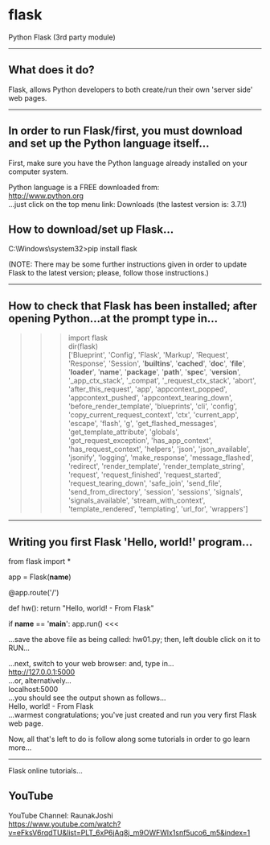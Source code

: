 # flask
Python Flask (3rd party module)

-----

## What does it do? 

Flask, allows Python developers to both create/run their own 'server side' web pages.

-----

## In order to run Flask/first, you must download and set up the Python language itself...

First, make sure you have the Python language already installed on your computer system.

Python language is a FREE downloaded from:    
http://www.python.org  
...just click on the top menu link: Downloads (the lastest version is: 3.7.1)

## How to download/set up Flask...

C:\Windows\system32>pip install flask

(NOTE: There may be some further instructions given in order to update Flask to the latest version; please, follow those instructions.)

-----

## How to check that Flask has been installed; after opening Python...at the prompt type in...

>>>import flask  
>>>dir(flask)  
['Blueprint', 'Config', 'Flask', 'Markup', 'Request', 'Response', 'Session', '__builtins__', '__cached__', '__doc__', '__file__', '__loader__', '__name__', '__package__', '__path__', '__spec__', '__version__', '_app_ctx_stack', '_compat', '_request_ctx_stack', 'abort', 'after_this_request', 'app', 'appcontext_popped', 'appcontext_pushed', 'appcontext_tearing_down', 'before_render_template', 'blueprints', 'cli', 'config', 'copy_current_request_context', 'ctx', 'current_app', 'escape', 'flash', 'g', 'get_flashed_messages', 'get_template_attribute', 'globals', 'got_request_exception', 'has_app_context', 'has_request_context', 'helpers', 'json', 'json_available', 'jsonify', 'logging', 'make_response', 'message_flashed', 'redirect', 'render_template', 'render_template_string', 'request', 'request_finished', 'request_started', 'request_tearing_down', 'safe_join', 'send_file', 'send_from_directory', 'session', 'sessions', 'signals', 'signals_available', 'stream_with_context', 'template_rendered', 'templating', 'url_for', 'wrappers']
>>>

-----

## Writing you first Flask 'Hello, world!' program...

>>>
from flask import *

app = Flask(__name__)

@app.route('/')

def hw():
 return "Hello, world! - From Flask"
 
if __name__ == '__main__':
 app.run()
 <<<
 
 ...save the above file as being called: hw01.py; then, left double click on it to RUN...
 
 ...next, switch to your web browser: and, type in...  
 http://127.0.0.1:5000  
 ...or, alternatively...  
 localhost:5000  
 ...you should see the output shown as follows...  
 Hello, world! - From Flask  
 ...warmest congratulations; you've just created and run you very first Flask web page.
 
 Now, all that's left to do is follow along some tutorials in order to go learn more...
 
 -----
 
 Flask online tutorials...
 
## YouTube
 
YouTube Channel: RaunakJoshi  
https://www.youtube.com/watch?v=eFksV6rqdTU&list=PLT_6xP6jAq8j_m9OWFWlx1snf5uco6_m5&index=1  


 
 
